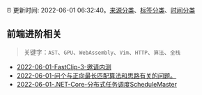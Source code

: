 :alarm_clock: 更新时间: 2022-06-01 06:32:40。[来源分类](../README.md)、[标签分类](../TAGS.md)、[时间分类](../TIMELINE.md)

## 前端进阶相关


> 关键字：`AST`、`GPU`、`WebAssembly`、`Vim`、`HTTP`、`算法`、`全栈`



- [2022-06-01-FastClip-3-邀请内测](https://www.v2ex.com/t/856700) 
- [2022-06-01-问个与正向最长匹配算法和思路有关的问题。](https://www.v2ex.com/t/856692) 
- [2022-06-01-.NET-Core-分布式任务调度ScheduleMaster](https://toutiao.io/k/780a0l2) 